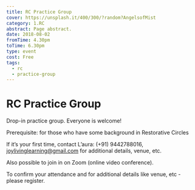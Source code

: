 ```yaml
---
title: RC Practice Group
cover: https://unsplash.it/400/300/?random?AngelsofMist
category: 1.RC
abstract: Page abstract.
date: 2018-08-02
fromTime: 4.30pm
toTime: 6.30pm
type: event
cost: Free
tags:
  - rc
  - practice-group
---
```


# RC Practice Group

Drop-in practice group. Everyone is welcome!

Prerequisite: for those who have some background in Restorative Circles

If it’s your first time, contact L’aura: (+91) 9442788016, joylivinglearning@gmail.com for additional details, venue, etc.

Also possible to join in on Zoom (online video conference).

To confirm your attendance and for additional details like venue, etc - please register.
